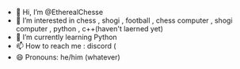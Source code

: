 - 👋 Hi, I’m @EtherealChesse
- 👀 I’m interested in chess , shogi , football , chess computer , shogi computer , python , c++(haven't laerned yet) 
- 🌱 I’m currently learning Python
- 📫 How to reach me : discord (
- 😄 Pronouns: he/him (whatever) 

<!---
EtherealChesse/EtherealChesse is a ✨ special ✨ repository because its `README.md` (this file) appears on your GitHub profile.
You can click the Preview link to take a look at your changes.
--->
